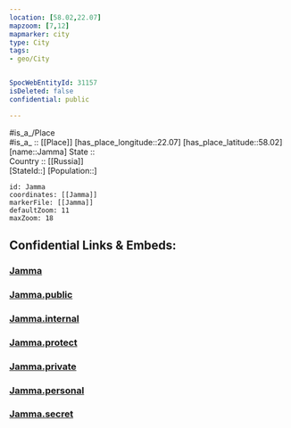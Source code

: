 ```yaml
---
location: [58.02,22.07] 
mapzoom: [7,12] 
mapmarker: city 
type: City
tags:
- geo/City


SpocWebEntityId: 31157
isDeleted: false
confidential: public

---
```

#is_a_/Place  
#is_a_ :: [[Place]] 
[has_place_longitude::22.07] 
[has_place_latitude::58.02] 
[name::Jamma] 
State ::  
Country :: [[Russia]]  
[StateId::] 
[Population::] 



```leaflet
id: Jamma
coordinates: [[Jamma]] 
markerFile: [[Jamma]] 
defaultZoom: 11 
maxZoom: 18
```


## Confidential Links & Embeds: 

### [Jamma](/_Standards/Earth/Continent/Europe/Europe~North/Estonia/Counties~Estonia/Saare/City/Jamma.md) 

### [Jamma.public](/_public/Earth/Continent/Europe/Europe~North/Estonia/Counties~Estonia/Saare/City/Jamma.public.md) 

### [Jamma.internal](/_internal/Earth/Continent/Europe/Europe~North/Estonia/Counties~Estonia/Saare/City/Jamma.internal.md) 

### [Jamma.protect](/_protect/Earth/Continent/Europe/Europe~North/Estonia/Counties~Estonia/Saare/City/Jamma.protect.md) 

### [Jamma.private](/_private/Earth/Continent/Europe/Europe~North/Estonia/Counties~Estonia/Saare/City/Jamma.private.md) 

### [Jamma.personal](/_personal/Earth/Continent/Europe/Europe~North/Estonia/Counties~Estonia/Saare/City/Jamma.personal.md) 

### [Jamma.secret](/_secret/Earth/Continent/Europe/Europe~North/Estonia/Counties~Estonia/Saare/City/Jamma.secret.md)

